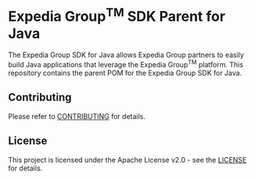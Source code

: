 # Expedia Group<sup>TM</sup> SDK Parent for Java

The Expedia Group SDK for Java allows Expedia Group partners to easily build Java applications that leverage the Expedia Group<sup>TM</sup> platform.
This repository contains the parent POM for the Expedia Group SDK for Java. 

## Contributing

Please refer to [CONTRIBUTING](CONTRIBUTING.md) for details.

## License

This project is licensed under the Apache License v2.0 - see the [LICENSE](LICENSE) for details.
